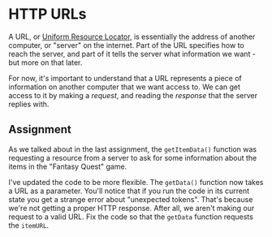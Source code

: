 # HTTP URLs

A URL, or [Uniform Resource Locator](https://developer.mozilla.org/en-US/docs/Learn/Common_questions/What_is_a_URL), is essentially the address of another computer, or "server" on the internet. Part of the URL specifies how to reach the server, and part of it tells the server what information we want - but more on that later.

For now, it's important to understand that a URL represents a piece of information on another computer that we want access to. We can get access to it by making a *request*, and reading the *response* that the server replies with.

## Assignment

As we talked about in the last assignment, the `getItemData()` function was requesting a resource from a server to ask for some information about the items in the "Fantasy Quest" game.

I've updated the code to be more flexible. The `getData()` function now takes a URL as a parameter. You'll notice that if you run the code in its current state you get a strange error about "unexpected tokens". That's because we're not getting a proper HTTP response. After all, we aren't making our request to a valid URL. Fix the code so that the `getData` function requests the `itemURL`. 
